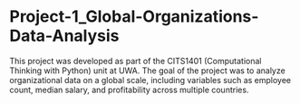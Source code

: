 # Project-1_Global-Organizations-Data-Analysis
This project was developed as part of the CITS1401 (Computational Thinking with Python) unit at UWA. The goal of the project was to analyze organizational data on a global scale, including variables such as employee count, median salary, and profitability across multiple countries.
